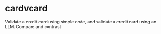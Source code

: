 # cardvcard
Validate a credit card using simple code, and validate a credit card using an LLM. Compare and contrast

